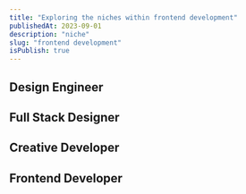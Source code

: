 ```yaml
---
title: "Exploring the niches within frontend development"
publishedAt: 2023-09-01
description: "niche"
slug: "frontend development"
isPublish: true
---
```


## Design Engineer
## Full Stack Designer
## Creative Developer
## Frontend Developer
## 